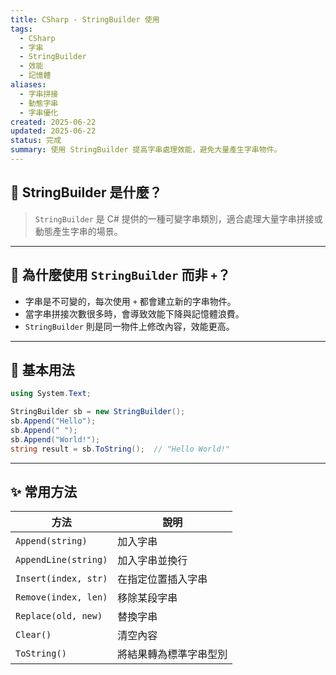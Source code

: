 ```yaml
---
title: CSharp - StringBuilder 使用
tags:
  - CSharp
  - 字串
  - StringBuilder
  - 效能
  - 記憶體
aliases:
  - 字串拼接
  - 動態字串
  - 字串優化
created: 2025-06-22
updated: 2025-06-22
status: 完成
summary: 使用 StringBuilder 提高字串處理效能，避免大量產生字串物件。
---
```


## 🧱 StringBuilder 是什麼？

>`StringBuilder` 是 C# 提供的一種可變字串類別，適合處理大量字串拼接或動態產生字串的場景。

---
## 📌 為什麼使用 `StringBuilder` 而非 `+`？

- 字串是不可變的，每次使用 `+` 都會建立新的字串物件。
- 當字串拼接次數很多時，會導致效能下降與記憶體浪費。
- `StringBuilder` 則是同一物件上修改內容，效能更高。

---
## 🧪 基本用法

```csharp
using System.Text;

StringBuilder sb = new StringBuilder();
sb.Append("Hello");
sb.Append(" ");
sb.Append("World!");
string result = sb.ToString();  // "Hello World!"
```

---
## ✨ 常用方法

|方法|說明|
|---|---|
|`Append(string)`|加入字串|
|`AppendLine(string)`|加入字串並換行|
|`Insert(index, str)`|在指定位置插入字串|
|`Remove(index, len)`|移除某段字串|
|`Replace(old, new)`|替換字串|
|`Clear()`|清空內容|
|`ToString()`|將結果轉為標準字串型別|
